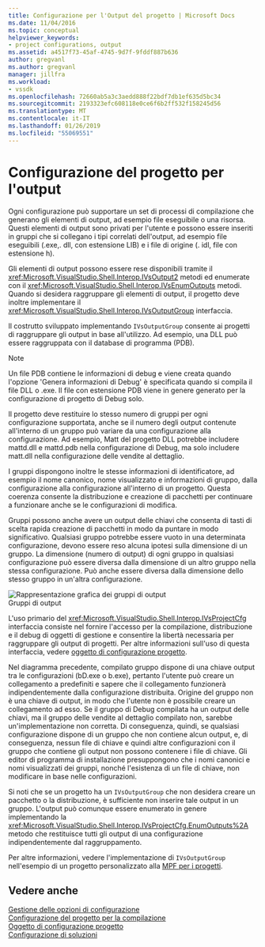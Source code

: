 ```yaml
---
title: Configurazione per l'Output del progetto | Microsoft Docs
ms.date: 11/04/2016
ms.topic: conceptual
helpviewer_keywords:
- project configurations, output
ms.assetid: a4517f73-45af-4745-9d7f-9fddf887b636
author: gregvanl
ms.author: gregvanl
manager: jillfra
ms.workload:
- vssdk
ms.openlocfilehash: 72660ab5a3c3aedd888f22bdf7db1ef635d5bc34
ms.sourcegitcommit: 2193323efc608118e0ce6f6b2ff532f158245d56
ms.translationtype: MT
ms.contentlocale: it-IT
ms.lasthandoff: 01/26/2019
ms.locfileid: "55069551"
---
```

# <a name="project-configuration-for-output"></a>Configurazione del progetto per l'output
Ogni configurazione può supportare un set di processi di compilazione che generano gli elementi di output, ad esempio file eseguibile o una risorsa. Questi elementi di output sono privati per l'utente e possono essere inseriti in gruppi che si collegano i tipi correlati dell'output, ad esempio file eseguibili (.exe,. dll, con estensione LIB) e i file di origine (. idl, file con estensione h).  
  
 Gli elementi di output possono essere rese disponibili tramite il <xref:Microsoft.VisualStudio.Shell.Interop.IVsOutput2> metodi ed enumerate con il <xref:Microsoft.VisualStudio.Shell.Interop.IVsEnumOutputs> metodi. Quando si desidera raggruppare gli elementi di output, il progetto deve inoltre implementare il <xref:Microsoft.VisualStudio.Shell.Interop.IVsOutputGroup> interfaccia.  
  
 Il costrutto sviluppato implementando `IVsOutputGroup` consente ai progetti di raggruppare gli output in base all'utilizzo. Ad esempio, una DLL può essere raggruppata con il database di programma (PDB).  
  
> [!NOTE]
>  Un file PDB contiene le informazioni di debug e viene creata quando l'opzione 'Genera informazioni di Debug' è specificata quando si compila il file DLL o .exe. Il file con estensione PDB viene in genere generato per la configurazione di progetto di Debug solo.  
  
 Il progetto deve restituire lo stesso numero di gruppi per ogni configurazione supportata, anche se il numero degli output contenute all'interno di un gruppo può variare da una configurazione alla configurazione. Ad esempio, Matt del progetto DLL potrebbe includere mattd.dll e mattd.pdb nella configurazione di Debug, ma solo includere matt.dll nella configurazione delle vendite al dettaglio.  
  
 I gruppi dispongono inoltre le stesse informazioni di identificatore, ad esempio il nome canonico, nome visualizzato e informazioni di gruppo, dalla configurazione alla configurazione all'interno di un progetto. Questa coerenza consente la distribuzione e creazione di pacchetti per continuare a funzionare anche se le configurazioni di modifica.  
  
 Gruppi possono anche avere un output delle chiavi che consenta di tasti di scelta rapida creazione di pacchetti in modo da puntare in modo significativo. Qualsiasi gruppo potrebbe essere vuoto in una determinata configurazione, devono essere reso alcuna ipotesi sulla dimensione di un gruppo. La dimensione (numero di output) di ogni gruppo in qualsiasi configurazione può essere diversa dalla dimensione di un altro gruppo nella stessa configurazione. Può anche essere diversa dalla dimensione dello stesso gruppo in un'altra configurazione.  
  
 ![Rappresentazione grafica dei gruppi di output](../../extensibility/internals/media/vsoutputgroups.gif "vsOutputGroups")  
Gruppi di output  
  
 L'uso primario del <xref:Microsoft.VisualStudio.Shell.Interop.IVsProjectCfg> interfaccia consiste nel fornire l'accesso per la compilazione, distribuzione e il debug di oggetti di gestione e consentire la libertà necessaria per raggruppare gli output di progetti. Per altre informazioni sull'uso di questa interfaccia, vedere [oggetto di configurazione progetto](../../extensibility/internals/project-configuration-object.md).  
  
 Nel diagramma precedente, compilato gruppo dispone di una chiave output tra le configurazioni (bD.exe o b.exe), pertanto l'utente può creare un collegamento a predefiniti e sapere che il collegamento funzionerà indipendentemente dalla configurazione distribuita. Origine del gruppo non è una chiave di output, in modo che l'utente non è possibile creare un collegamento ad esso. Se il gruppo di Debug compilata ha un output delle chiavi, ma il gruppo delle vendite al dettaglio compilato non, sarebbe un'implementazione non corretta. Di conseguenza, quindi, se qualsiasi configurazione dispone di un gruppo che non contiene alcun output, e, di conseguenza, nessun file di chiave e quindi altre configurazioni con il gruppo che contiene gli output non possono contenere i file di chiave. Gli editor di programma di installazione presuppongono che i nomi canonici e nomi visualizzati dei gruppi, nonché l'esistenza di un file di chiave, non modificare in base nelle configurazioni.  
  
 Si noti che se un progetto ha un `IVsOutputGroup` che non desidera creare un pacchetto o la distribuzione, è sufficiente non inserire tale output in un gruppo. L'output può comunque essere enumerato in genere implementando la <xref:Microsoft.VisualStudio.Shell.Interop.IVsProjectCfg.EnumOutputs%2A> metodo che restituisce tutti gli output di una configurazione indipendentemente dal raggruppamento.  
  
 Per altre informazioni, vedere l'implementazione di `IVsOutputGroup` nell'esempio di un progetto personalizzato alla [MPF per i progetti](https://github.com/tunnelvisionlabs/MPFProj10).  
  
## <a name="see-also"></a>Vedere anche  
 [Gestione delle opzioni di configurazione](../../extensibility/internals/managing-configuration-options.md)   
 [Configurazione del progetto per la compilazione](../../extensibility/internals/project-configuration-for-building.md)   
 [Oggetto di configurazione progetto](../../extensibility/internals/project-configuration-object.md)   
 [Configurazione di soluzioni](../../extensibility/internals/solution-configuration.md)